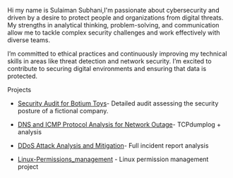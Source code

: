 Hi my name is Sulaiman Subhani,I'm passionate about cybersecurity and driven by a desire to protect people and organizations from digital threats. My strengths in analytical thinking, problem-solving, and communication allow me to tackle complex security challenges and work effectively with diverse teams.

I’m committed to ethical practices and continuously improving my technical skills in areas like threat detection and network security. I’m excited to contribute to securing digital environments and ensuring that data is protected.

Projects
- [Security Audit for Botium Toys](https://github.com/Aizensosuke13/security-audit)- Detailed audit assessing the security posture of a fictional company.

- [DNS and ICMP Protocol Analysis for Network Outage](https://github.com/Aizensosuke13/DNS-and-ICMP-Protocol-Analysis-for-Network-Outage)- TCPdumplog + analysis
  
- [DDoS Attack Analysis and Mitigation](https://github.com/Aizensosuke13/incident-report-analysis)- Full incident report analysis

- [Linux-Permissions_management](https://github.com/Aizensosuke13/Linux-Permissions-Management) - Linux permission management project




